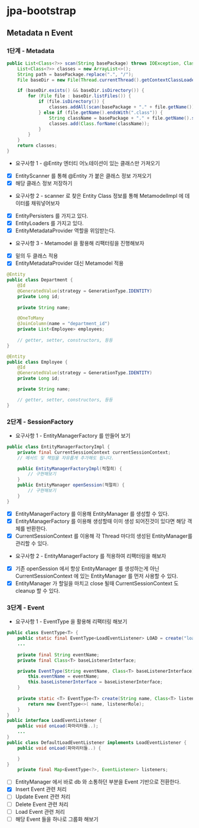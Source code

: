 # jpa-bootstrap

## Metadata n Event

### 1단계 - Metadata
```java
public List<Class<?>> scan(String basePackage) throws IOException, ClassNotFoundException {
    List<Class<?>> classes = new ArrayList<>();
    String path = basePackage.replace(".", "/");
    File baseDir = new File(Thread.currentThread().getContextClassLoader().getResource(path).getFile());

    if (baseDir.exists() && baseDir.isDirectory()) {
        for (File file : baseDir.listFiles()) {
            if (file.isDirectory()) {
                classes.addAll(scan(basePackage + "." + file.getName()));
            } else if (file.getName().endsWith(".class")) {
                String className = basePackage + "." + file.getName().substring(0, file.getName().length() - 6);
                classes.add(Class.forName(className));
            }
        }
    }
    return classes;
}
```
- 요구사항 1 - @Entity 엔터티 어노테이션이 있는 클래스만 가져오기
- [x] EntityScanner 를 통해 @Entity 가 붙은 클래스 정보 가져오기
- [x] 해당 클래스 정보 저장하기
- 요구사항 2 - scanner 로 찾은 Entity Class 정보를 통해 MetamodelImpl 에 데이터를 채워넣어보자
- [x] EntityPersisters 를 가지고 있다.
- [x] EntityLoaders 를 가지고 있다.
- [x] EntityMetadataProvider 역할을 위임받는다.
- 요구사항 3 - Metamodel 을 활용해 리팩터링을 진행해보자
- [x] 밑의 두 클래스 적용
- [x] EntityMetadataProvider 대신 Metamodel 적용
```java
@Entity
public class Department {
    @Id
    @GeneratedValue(strategy = GenerationType.IDENTITY)
    private Long id;
    
    private String name;

    @OneToMany
    @JoinColumn(name = "department_id")
    private List<Employee> employees;
    
    // getter, setter, constructors, 등등
}

@Entity
public class Employee {
    @Id
    @GeneratedValue(strategy = GenerationType.IDENTITY)
    private Long id;

    private String name;

    // getter, setter, constructors, 등등
}
```

### 2단계 - SessionFactory
- 요구사항 1 - EntityManagerFactory 를 만들어 보기
```java
public class EntityManagerFactoryImpl {
    private final CurrentSessionContext currentSessionContext;
    // 메서드 및 책임을 자유롭게 추가해도 됩니다.

    public EntityManagerFactoryImpl(적절히) {
        // 구현해보기
    }
    public EntityManager openSession(적절히) {
        // 구현해보기
    }
}
```
- [x] EntityManagerFactory 를 이용해 EntityManager 를 생성할 수 있다.
- [x] EntityManagerFactory 를 이용해 생성할때 이미 생성 되어진것이 있다면 해당 객체를 반환한다.
- [x] CurrentSessionContext 를 이용해 각 Thread 마다의 생성된 EntityManager를 관리할 수 있다.

- 요구사항 2 - EntityManagerFactory 를 적용하여 리팩터링을 해보자
- [x] 기존 openSession 에서 항상 EntityManager 를 생성하는게 아닌 CurrentSessionContext 에 있는 EntityManager 를 먼저 사용할 수 있다.
- [x] EntityManager 가 할일을 마치고 close 될때 CurrentSessionContext 도 cleanup 할 수 있다.

### 3단계 - Event
- 요구사항 1 - EventType 을 활용해 리팩터링 해보기
```java
public class EventType<T> {
    public static final EventType<LoadEventListener> LOAD = create("load", LoadEventListener.class);
    ...
    
    private final String eventName;
    private final Class<T> baseListenerInterface;

    private EventType(String eventName, Class<T> baseListenerInterface) {
    	this.eventName = eventName;
    	this.baseListenerInterface = baseListenerInterface;
    }
    
    private static <T> EventType<T> create(String name, Class<T> listenerRole) {
        return new EventType<>( name, listenerRole);
    }
}
public interface LoadEventListener {
    public void onLoad(파마리터들..);
    ...
}
public class DefaultLoadEventListener implements LoadEventListener {
    public void onLoad(파마리터들..) {

    }
}
    private final Map<EventType<?>, EventListener> listeners;
```
- [ ] EntityManager 에서 바로 db 와 소통하던 부분을 Event 기반으로 전환한다.
- [x] Insert Event 관련 처리
- [ ] Update Event 관련 처리
- [ ] Delete Event 관련 처리
- [ ] Load Event 관련 처리
- [ ] 해당 Event 들을 하나로 그룹화 해보기
